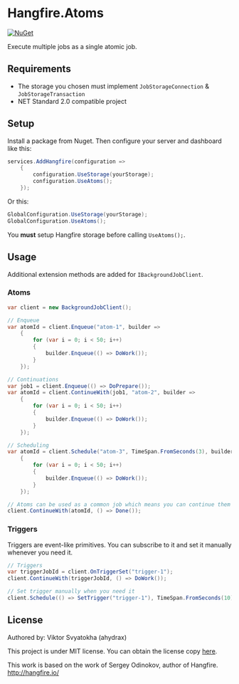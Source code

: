 # Hangfire.Atoms
[![NuGet](https://img.shields.io/nuget/v/Hangfire.Atoms.svg)](https://www.nuget.org/packages/Hangfire.Atoms/)

Execute multiple jobs as a single atomic job.

## Requirements
* The storage you chosen must implement `JobStorageConnection` & `JobStorageTransaction`
* NET Standard 2.0 compatible project

## Setup
Install a package from Nuget. Then configure your server and dashboard like this:

```csharp
services.AddHangfire(configuration =>
    {
        configuration.UseStorage(yourStorage);
        configuration.UseAtoms();
    });
```
Or this:

```csharp
GlobalConfiguration.UseStorage(yourStorage);
GlobalConfiguration.UseAtoms();
```

You **must** setup Hangfire storage before calling `UseAtoms();`.

## Usage
Additional extension methods are added for `IBackgroundJobClient`.

### Atoms

```csharp
var client = new BackgroundJobClient();

// Enqueue
var atomId = client.Enqueue("atom-1", builder =>
    {
        for (var i = 0; i < 50; i++)
        {
            builder.Enqueue(() => DoWork());
        }
    });

// Continuations
var job1 = client.Enqueue(() => DoPrepare());
var atomId = client.ContinueWith(job1, "atom-2", builder =>
    {
        for (var i = 0; i < 50; i++)
        {
            builder.Enqueue(() => DoWork());
        }
    });

// Scheduling
var atomId = client.Schedule("atom-3", TimeSpan.FromSeconds(3), builder =>
    {
        for (var i = 0; i < 50; i++)
        {
            builder.Enqueue(() => DoWork());
        }
    });

// Atoms can be used as a common job which means you can continue them
client.ContinueWith(atomId, () => Done());
```

### Triggers
Triggers are event-like primitives. You can subscribe to it and set it manually whenever you need it.

```csharp
// Triggers
var triggerJobId = client.OnTriggerSet("trigger-1");
client.ContinueWith(triggerJobId, () => DoWork());

// Set trigger manually when you need it
client.Schedule(() => SetTrigger("trigger-1"), TimeSpan.FromSeconds(10));
```

## License
Authored by: Viktor Svyatokha (ahydrax)

This project is under MIT license. You can obtain the license copy [here](https://github.com/ahydrax/Hangfire.Atoms/blob/master/LICENSE).

This work is based on the work of Sergey Odinokov, author of Hangfire. <http://hangfire.io/>